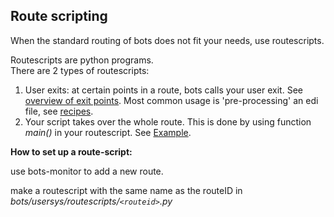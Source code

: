 ## Route scripting

When the standard routing of bots does not fit your needs, use routescripts.

Routescripts are python programs.  
There are 2 types of routescripts:

1.  User exits: at certain points in a route, bots calls your user exit.
    See [overview of exit points](RouteScriptsOverviewExits.md). Most
    common usage is 'pre-processing' an edi file, see
    [recipes](RouteScriptsExample.md).
2.  Your script takes over the whole route. This is done by using
    function *main()* in your routescript. See
    [Example](RouteScriptsExampleWholeRoute.md).

 **How to set up a route-script:**

use bots-monitor to add a new route.

make a routescript with the same name as the routeID in
*bots/usersys/routescripts/`<routeid>`.py*

